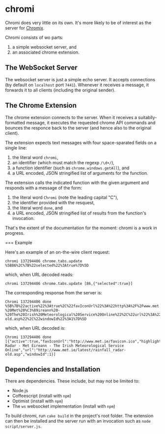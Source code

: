 chromi
======

Chromi does very little on its own.  It's more likely to be of interest as the
server for [Chromix](https://github.com/smblott-github/chromix).

Chromi consists of wo parts:

  1. a simple websocket server, and
  2. an associated chrome extension.

The WebSocket Server
--------------------

The websocket server is just a simple echo server.  It accepts connections (by
default on `localhost` port `7441`).  Whenever it receives a message, it forwards it to all clients (including the original sender).

The Chrome Extension
--------------------

The chrome extension connects to the server.  When it receives a
suitablly-formatted message, it executes the requested chrome API commands and
bounces the responce back to the server (and hence also to the original
client).

The extension expects text messages with four space-sparated fields on a single line:

  1. the literal word `chromi`,
  2. an identifier (which must match the regexp `/\d+/`),
  3. a function identifier (such as `chrome.windows.getAll`), and
  4. a URL encoded, JSON stringified list of arguments for the function.

The extension calls the indicated function with the given argument and responds with a message of the form:

  1. the literal word `Chromi` (note the leading capital "C"),
  2. the identifier provided with the resquest,
  3. the literal word `done`, and
  4. a URL encoded, JSON stringified list of results from the function's invocation.

That's the extent of the documentation for the moment: chromi is a work in progress.

=== Example

Here's an example of an on-the-wire client request:
```
chromi 137294406 chrome.tabs.update %5B86%2C%7B%22selected%22%3Atrue%7D%5D
```
which, when URL decoded reads:
```
chromi 137294406 chrome.tabs.update [86,{"selected":true}]
```

The corresponding response from the server is:
```
Chromi 137294406 done %5B%7B%22active%22%3Atrue%2C%22favIconUrl%22%3A%22http%3A%2F%2Fwww.met.ie%2Ffavicon.ico%22%2C%22highlighted%22%3Atrue%2C%22id%22%3A86%2C%22incognito%22%3Afalse%2C%22index%22%3A2%2C%22pinned%22%3Afalse%2C%22selected%22%3Atrue%2C%22status%22%3A%22complete%22%2C%22title%22%3A%22Rainfall%20Radar%20-%20Met%20%C3%89ireann%20-%20The%20Irish%20Meteorological%20Service%20Online%22%2C%22url%22%3A%22http%3A%2F%2Fwww.met.ie%2Flatest%2Frainfall_radar-old.asp%22%2C%22windowId%22%3A1%7D%5D

```
which, when URL decoded is:
```
Chromi 137294406 done [{"active":true,"favIconUrl":"http://www.met.ie/favicon.ico","highlighted":true,"id":86,"incognito":false,"index":2,"pinned":false,"selected":true,"status":"complete","title":"Rainfall Radar - Met Éireann - The Irish Meteorological Service Online","url":"http://www.met.ie/latest/rainfall_radar-old.asp","windowId":1}]
```

Dependencies and Installation
-----------------------------

There are dependencies.  These include, but may not be limited to:

  - Node.js
  - Coffeescript (install with `npm`)
  - Optimist (install with `npm`)
  - The `ws` websocket implementation (install with `npm`)

To build chromi, run `cake build` in the project's root folder.  The extension
can then be installed and the server run with an invocation such as `node
script/server.js`.
